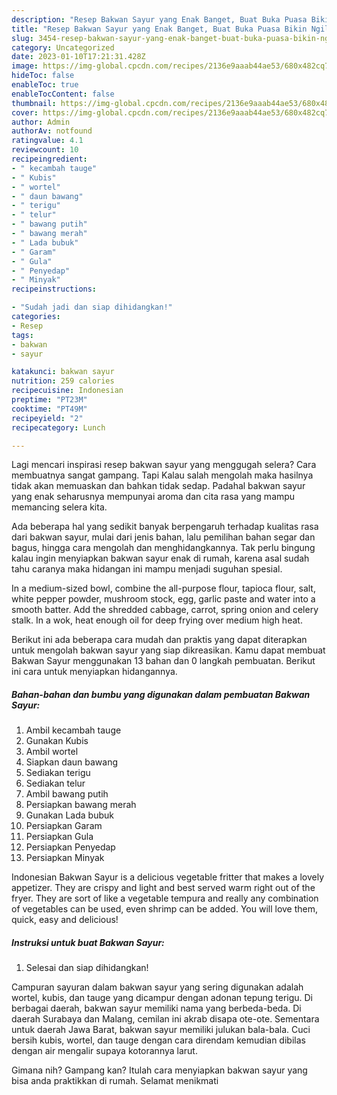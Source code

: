 ```yaml
---
description: "Resep Bakwan Sayur yang Enak Banget, Buat Buka Puasa Bikin Ngiler"
title: "Resep Bakwan Sayur yang Enak Banget, Buat Buka Puasa Bikin Ngiler"
slug: 3454-resep-bakwan-sayur-yang-enak-banget-buat-buka-puasa-bikin-ngiler
category: Uncategorized
date: 2023-01-10T17:21:31.428Z
image: https://img-global.cpcdn.com/recipes/2136e9aaab44ae53/680x482cq70/bakwan-sayur-foto-resep-utama.jpg
hideToc: false
enableToc: true
enableTocContent: false
thumbnail: https://img-global.cpcdn.com/recipes/2136e9aaab44ae53/680x482cq70/bakwan-sayur-foto-resep-utama.jpg
cover: https://img-global.cpcdn.com/recipes/2136e9aaab44ae53/680x482cq70/bakwan-sayur-foto-resep-utama.jpg
author: Admin
authorAv: notfound
ratingvalue: 4.1
reviewcount: 10
recipeingredient:
- " kecambah tauge"
- " Kubis"
- " wortel"
- " daun bawang"
- " terigu"
- " telur"
- " bawang putih"
- " bawang merah"
- " Lada bubuk"
- " Garam"
- " Gula"
- " Penyedap"
- " Minyak"
recipeinstructions:

- "Sudah jadi dan siap dihidangkan!"
categories:
- Resep
tags:
- bakwan
- sayur

katakunci: bakwan sayur 
nutrition: 259 calories
recipecuisine: Indonesian
preptime: "PT23M"
cooktime: "PT49M"
recipeyield: "2"
recipecategory: Lunch

---
```



Lagi mencari inspirasi resep bakwan sayur yang menggugah selera? Cara membuatnya sangat gampang. Tapi Kalau salah mengolah maka hasilnya tidak akan memuaskan dan bahkan tidak sedap. Padahal bakwan sayur yang enak seharusnya mempunyai aroma dan cita rasa yang mampu memancing selera kita.


Ada beberapa hal yang sedikit banyak berpengaruh terhadap kualitas rasa dari bakwan sayur, mulai dari jenis bahan, lalu pemilihan bahan segar dan bagus, hingga cara mengolah dan menghidangkannya. Tak perlu bingung kalau ingin menyiapkan bakwan sayur enak di rumah, karena asal sudah tahu caranya maka hidangan ini mampu menjadi suguhan spesial.

In a medium-sized bowl, combine the all-purpose flour, tapioca flour, salt, white pepper powder, mushroom stock, egg, garlic paste and water into a smooth batter. Add the shredded cabbage, carrot, spring onion and celery stalk. In a wok, heat enough oil for deep frying over medium high heat.


Berikut ini ada beberapa cara mudah dan praktis yang dapat diterapkan untuk mengolah bakwan sayur yang siap dikreasikan. Kamu dapat membuat Bakwan Sayur menggunakan 13 bahan dan 0 langkah pembuatan. Berikut ini cara untuk menyiapkan hidangannya.

<!--inarticleads1-->

##### Bahan-bahan dan bumbu yang digunakan dalam pembuatan Bakwan Sayur:

1. Ambil  kecambah tauge
1. Gunakan  Kubis
1. Ambil  wortel
1. Siapkan  daun bawang
1. Sediakan  terigu
1. Sediakan  telur
1. Ambil  bawang putih
1. Persiapkan  bawang merah
1. Gunakan  Lada bubuk
1. Persiapkan  Garam
1. Persiapkan  Gula
1. Persiapkan  Penyedap
1. Persiapkan  Minyak


Indonesian Bakwan Sayur is a delicious vegetable fritter that makes a lovely appetizer. They are crispy and light and best served warm right out of the fryer. They are sort of like a vegetable tempura and really any combination of vegetables can be used, even shrimp can be added. You will love them, quick, easy and delicious! 

<!--inarticleads2-->

##### Instruksi untuk buat Bakwan Sayur:


1. Selesai dan siap dihidangkan!

Campuran sayuran dalam bakwan sayur yang sering digunakan adalah wortel, kubis, dan tauge yang dicampur dengan adonan tepung terigu. Di berbagai daerah, bakwan sayur memiliki nama yang berbeda-beda. Di daerah Surabaya dan Malang, cemilan ini akrab disapa ote-ote. Sementara untuk daerah Jawa Barat, bakwan sayur memiliki julukan bala-bala. Cuci bersih kubis, wortel, dan tauge dengan cara direndam kemudian dibilas dengan air mengalir supaya kotorannya larut. 

Gimana nih? Gampang kan? Itulah cara menyiapkan bakwan sayur yang bisa anda praktikkan di rumah. Selamat menikmati
